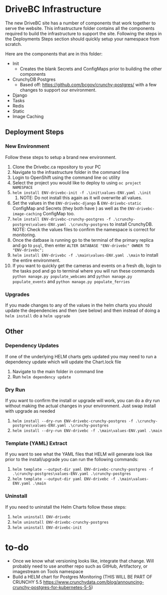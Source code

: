# DriveBC Infrastructure

The new DriveBC site has a number of components that work together to serve the website. This infrastructure folder contains all the components required to build the infrastructure to support the site. Following the steps in the Deployments Steps section should quickly setup your namespace from scratch.

Here are the components that are in this folder:
- Init
  - Creates the blank Secrets and ConfigMaps prior to building the other components
- CrunchyDB Postgres
  - Based off: https://github.com/bcgov/crunchy-postgres/ with a few changes to support our environment.
- Django
- Tasks
- Redis
- Static
- Image Caching

## Deployment Steps
### New Environment
Follow these steps to setup a brand new environment.
1. Clone the Drivebc.ca repository to your PC
1. Navigate to the infrastructure folder in the command line
1. Login to OpenShift using the command line oc utility
1. Select the project you would like to deploy to using `oc project NAMESPACE`
1. `helm install ENV-drivebc-init -f .\init\values-ENV.yaml .\init`
    1. NOTE: Do not install this again as it will overwrite all values.
1. Set the values in the `ENV-drivebc-django` & `ENV-drivebc-static` ConfigMap and Secrets (they both have ) as well as the `ENV-drivebc-image-caching` ConfigMap too.
1. `helm install ENV-drivebc-crunchy-postgres -f .\crunchy-postgres\values-ENV.yaml .\crunchy-postgres` to install CrunchyDB. NOTE: Check the values files to confirm the namespace is correct for monitoring.
1. Once the datbase is running go to the terminal of the primary replica and go to `psql`, then enter `ALTER DATABASE "ENV-drivebc" OWNER TO "ENV-drivebc";`
1. `helm install ENV-drivebc -f .\main\values-ENV.yaml .\main` to install the entire environment. 
1. If you want to quickly get the cameras and events on a fresh db, login to the tasks pod and go to terminal where you will run these commands  `python manage.py populate_webcams` and `python manage.py populate_events` and `python manage.py populate_ferries`

### Upgrades

If you made changes to any of the values in the helm charts you should update the dependencies and then (see below) and then instead of doing a `helm install` do a `helm upgrade`

## Other

### Dependency Updates
If one of the underlying HELM charts gets updated you may need to run a dependency update which will update the Chart.lock file
1. Navigate to the main folder in command line
2. Run `helm dependency update`

### Dry Run
If you want to confirm the install or upgrade will work, you can do a dry run without making the actual changes in your environment. Just swap install with upgrade as needed
1. `helm install --dry-run ENV-drivebc-crunchy-postgres -f .\crunchy-postgres\values-ENV.yaml .\crunchy-postgres`
1. `helm install --dry-run ENV-drivebc -f .\main\values-ENV.yaml .\main`

### Template (YAML) Extract
If you want to see what the YAML files that HELM will generate look like prior to the install/upgrade you can run the following commands:

1. `helm template --output-dir yaml ENV-drivebc-crunchy-postgres -f .\crunchy-postgres\values-ENV.yaml .\crunchy-postgres`
1. `helm template --output-dir yaml ENV-drivebc -f .\main\values-ENV.yaml .\main`

### Uninstall
If you need to uninstall the Helm Charts follow these steps:
1. `helm uninstall ENV-drivebc`
1. `helm uninstall ENV-drivebc-crunchy-postgres`
1. `helm uninstall ENV-drivebc-init`



# to-do

- Once we know what versioning looks like, integrate that change. Will probably need to use another repo such as GitHub, Artifactory, or imagestream on Tools namespace
- Build a HELM chart for Postgres Monitoring (THIS WILL BE PART OF CRUNCHY 5.5 https://www.crunchydata.com/blog/announcing-crunchy-postgres-for-kubernetes-5-5)
